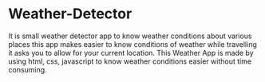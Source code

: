 # Weather-Detector
It is small weather detector app to know weather conditions about various places this app makes easier to know conditions of weather while travelling it asks you to allow for your current location. This Weather App is made by using html, css, javascript to know weather conditions easier without time consuming.
